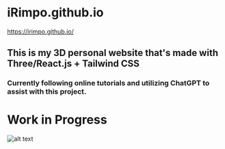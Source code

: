 # iRimpo.github.io
https://irimpo.github.io/
## This is my 3D personal website that's made with Three/React.js + Tailwind CSS

### Currently following online tutorials and utilizing ChatGPT to assist with this project.

# Work in Progress
![alt text](https://media.discordapp.net/attachments/1096857111817896117/1104924643372040222/image.png?width=1260&height=619)


